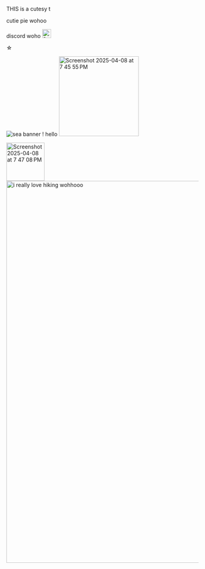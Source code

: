 THIS is a cutesy t  



cutie pie wohoo

discord woho      <img width="23" alt="Screenshot 2025-04-08 at 8 14 31 PM" src="https://github.com/user-attachments/assets/1c47460b-75e8-469b-be56-08000eb2b431" />


☆

![sea banner !](https://github.com/user-attachments/assets/f1c81d39-05ce-403a-8cb6-2dee525eab2f)  hello  <img width="209" alt="Screenshot 2025-04-08 at 7 45 55 PM" src="https://github.com/user-attachments/assets/08483cf6-ff05-4a9b-822f-bbbc148385e4" />

<img width="100" alt="Screenshot 2025-04-08 at 7 47 08 PM" src="https://github.com/user-attachments/assets/68cbd493-2ac6-4167-88fd-459b8264621b" />   <img width="1000" alt= "i really love hiking wohhooo" />
